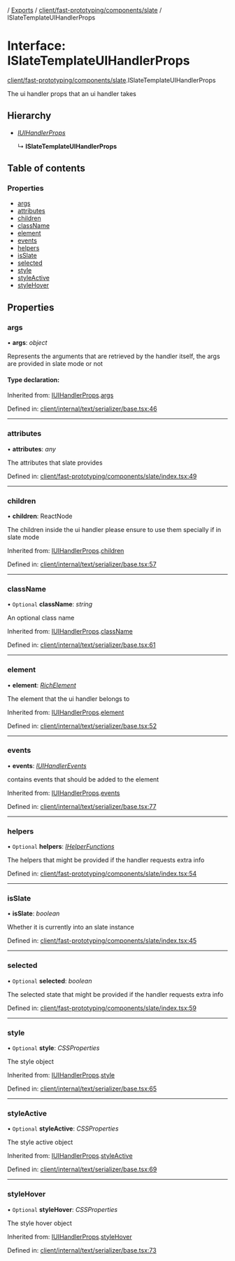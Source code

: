 [](../README.md) / [Exports](../modules.md) / [client/fast-prototyping/components/slate](../modules/client_fast_prototyping_components_slate.md) / ISlateTemplateUIHandlerProps

# Interface: ISlateTemplateUIHandlerProps

[client/fast-prototyping/components/slate](../modules/client_fast_prototyping_components_slate.md).ISlateTemplateUIHandlerProps

The ui handler props that an ui handler takes

## Hierarchy

* [*IUIHandlerProps*](client_internal_text_serializer_base.iuihandlerprops.md)

  ↳ **ISlateTemplateUIHandlerProps**

## Table of contents

### Properties

- [args](client_fast_prototyping_components_slate.islatetemplateuihandlerprops.md#args)
- [attributes](client_fast_prototyping_components_slate.islatetemplateuihandlerprops.md#attributes)
- [children](client_fast_prototyping_components_slate.islatetemplateuihandlerprops.md#children)
- [className](client_fast_prototyping_components_slate.islatetemplateuihandlerprops.md#classname)
- [element](client_fast_prototyping_components_slate.islatetemplateuihandlerprops.md#element)
- [events](client_fast_prototyping_components_slate.islatetemplateuihandlerprops.md#events)
- [helpers](client_fast_prototyping_components_slate.islatetemplateuihandlerprops.md#helpers)
- [isSlate](client_fast_prototyping_components_slate.islatetemplateuihandlerprops.md#isslate)
- [selected](client_fast_prototyping_components_slate.islatetemplateuihandlerprops.md#selected)
- [style](client_fast_prototyping_components_slate.islatetemplateuihandlerprops.md#style)
- [styleActive](client_fast_prototyping_components_slate.islatetemplateuihandlerprops.md#styleactive)
- [styleHover](client_fast_prototyping_components_slate.islatetemplateuihandlerprops.md#stylehover)

## Properties

### args

• **args**: *object*

Represents the arguments that are retrieved
by the handler itself, the args are provided in slate
mode or not

#### Type declaration:

Inherited from: [IUIHandlerProps](client_internal_text_serializer_base.iuihandlerprops.md).[args](client_internal_text_serializer_base.iuihandlerprops.md#args)

Defined in: [client/internal/text/serializer/base.tsx:46](https://github.com/onzag/itemize/blob/11a98dec/client/internal/text/serializer/base.tsx#L46)

___

### attributes

• **attributes**: *any*

The attributes that slate provides

Defined in: [client/fast-prototyping/components/slate/index.tsx:49](https://github.com/onzag/itemize/blob/11a98dec/client/fast-prototyping/components/slate/index.tsx#L49)

___

### children

• **children**: ReactNode

The children inside the ui handler
please ensure to use them specially if in slate mode

Inherited from: [IUIHandlerProps](client_internal_text_serializer_base.iuihandlerprops.md).[children](client_internal_text_serializer_base.iuihandlerprops.md#children)

Defined in: [client/internal/text/serializer/base.tsx:57](https://github.com/onzag/itemize/blob/11a98dec/client/internal/text/serializer/base.tsx#L57)

___

### className

• `Optional` **className**: *string*

An optional class name

Inherited from: [IUIHandlerProps](client_internal_text_serializer_base.iuihandlerprops.md).[className](client_internal_text_serializer_base.iuihandlerprops.md#classname)

Defined in: [client/internal/text/serializer/base.tsx:61](https://github.com/onzag/itemize/blob/11a98dec/client/internal/text/serializer/base.tsx#L61)

___

### element

• **element**: [*RichElement*](../modules/client_internal_text_serializer.md#richelement)

The element that the ui handler belongs to

Inherited from: [IUIHandlerProps](client_internal_text_serializer_base.iuihandlerprops.md).[element](client_internal_text_serializer_base.iuihandlerprops.md#element)

Defined in: [client/internal/text/serializer/base.tsx:52](https://github.com/onzag/itemize/blob/11a98dec/client/internal/text/serializer/base.tsx#L52)

___

### events

• **events**: [*IUIHandlerEvents*](client_internal_text_serializer_base.iuihandlerevents.md)

contains events that should be added to the element

Inherited from: [IUIHandlerProps](client_internal_text_serializer_base.iuihandlerprops.md).[events](client_internal_text_serializer_base.iuihandlerprops.md#events)

Defined in: [client/internal/text/serializer/base.tsx:77](https://github.com/onzag/itemize/blob/11a98dec/client/internal/text/serializer/base.tsx#L77)

___

### helpers

• `Optional` **helpers**: [*IHelperFunctions*](client_fast_prototyping_components_slate.ihelperfunctions.md)

The helpers that might be provided if the handler
requests extra info

Defined in: [client/fast-prototyping/components/slate/index.tsx:54](https://github.com/onzag/itemize/blob/11a98dec/client/fast-prototyping/components/slate/index.tsx#L54)

___

### isSlate

• **isSlate**: *boolean*

Whether it is currently into an slate instance

Defined in: [client/fast-prototyping/components/slate/index.tsx:45](https://github.com/onzag/itemize/blob/11a98dec/client/fast-prototyping/components/slate/index.tsx#L45)

___

### selected

• `Optional` **selected**: *boolean*

The selected state that might be provided if the handler
requests extra info

Defined in: [client/fast-prototyping/components/slate/index.tsx:59](https://github.com/onzag/itemize/blob/11a98dec/client/fast-prototyping/components/slate/index.tsx#L59)

___

### style

• `Optional` **style**: *CSSProperties*

The style object

Inherited from: [IUIHandlerProps](client_internal_text_serializer_base.iuihandlerprops.md).[style](client_internal_text_serializer_base.iuihandlerprops.md#style)

Defined in: [client/internal/text/serializer/base.tsx:65](https://github.com/onzag/itemize/blob/11a98dec/client/internal/text/serializer/base.tsx#L65)

___

### styleActive

• `Optional` **styleActive**: *CSSProperties*

The style active object

Inherited from: [IUIHandlerProps](client_internal_text_serializer_base.iuihandlerprops.md).[styleActive](client_internal_text_serializer_base.iuihandlerprops.md#styleactive)

Defined in: [client/internal/text/serializer/base.tsx:69](https://github.com/onzag/itemize/blob/11a98dec/client/internal/text/serializer/base.tsx#L69)

___

### styleHover

• `Optional` **styleHover**: *CSSProperties*

The style hover object

Inherited from: [IUIHandlerProps](client_internal_text_serializer_base.iuihandlerprops.md).[styleHover](client_internal_text_serializer_base.iuihandlerprops.md#stylehover)

Defined in: [client/internal/text/serializer/base.tsx:73](https://github.com/onzag/itemize/blob/11a98dec/client/internal/text/serializer/base.tsx#L73)
